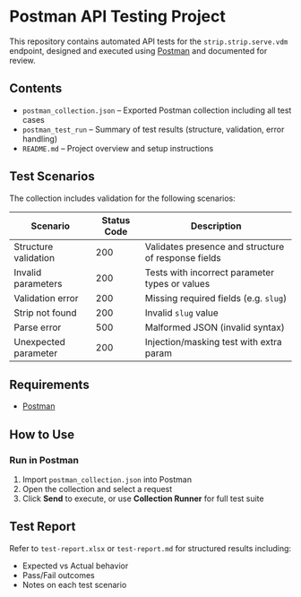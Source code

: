 # Postman API Testing Project

This repository contains automated API tests for the `strip.strip.serve.vdm` endpoint, designed and executed using [Postman](https://www.postman.com/) and documented for review.

## Contents

- `postman_collection.json` – Exported Postman collection including all test cases
- `postman_test_run` – Summary of test results (structure, validation, error handling)
- `README.md` – Project overview and setup instructions

## Test Scenarios

The collection includes validation for the following scenarios:

| Scenario              | Status Code | Description                            |
|----------------------|-------------|----------------------------------------|
| Structure validation | 200         | Validates presence and structure of response fields |
| Invalid parameters   | 200         | Tests with incorrect parameter types or values       |
| Validation error     | 200         | Missing required fields (e.g. `slug`)  |
| Strip not found      | 200         | Invalid `slug` value                   |
| Parse error          | 500         | Malformed JSON (invalid syntax)        |
| Unexpected parameter | 200         | Injection/masking test with extra param |

## Requirements

- [Postman](https://www.postman.com/downloads/)

## How to Use

### Run in Postman
1. Import `postman_collection.json` into Postman
2. Open the collection and select a request
3. Click **Send** to execute, or use **Collection Runner** for full test suite


## Test Report
Refer to `test-report.xlsx` or `test-report.md` for structured results including:
- Expected vs Actual behavior
- Pass/Fail outcomes
- Notes on each test scenario
